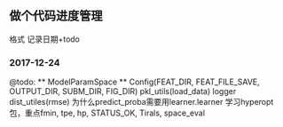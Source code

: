 ## 做个代码进度管理  
格式 记录日期+todo
### 2017-12-24
@todo: 
       ** ModelParamSpace **
       Config(FEAT_DIR, FEAT_FILE_SAVE, OUTPUT_DIR, SUBM_DIR, FIG_DIR)
       pkl_utils(load_data)
       logger
       dist_utiles(rmse)
       为什么predict_proba需要用learner.learner
       学习hyperopt包，重点fmin, tpe, hp, STATUS_OK, Tirals, space_eval
